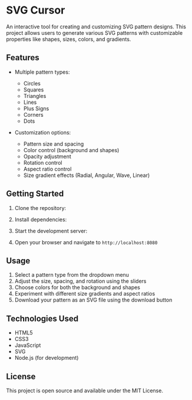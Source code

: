 # SVG Cursor

An interactive tool for creating and customizing SVG pattern designs. This project allows users to generate various SVG patterns with customizable properties like shapes, sizes, colors, and gradients.

## Features

- Multiple pattern types:
  - Circles
  - Squares
  - Triangles
  - Lines
  - Plus Signs
  - Corners
  - Dots

- Customization options:
  - Pattern size and spacing
  - Color control (background and shapes)
  - Opacity adjustment
  - Rotation control
  - Aspect ratio control
  - Size gradient effects (Radial, Angular, Wave, Linear)

## Getting Started

1. Clone the repository:

2. Install dependencies:
3. Start the development server:

4. Open your browser and navigate to `http://localhost:8080`

## Usage

1. Select a pattern type from the dropdown menu
2. Adjust the size, spacing, and rotation using the sliders
3. Choose colors for both the background and shapes
4. Experiment with different size gradients and aspect ratios
5. Download your pattern as an SVG file using the download button

## Technologies Used

- HTML5
- CSS3
- JavaScript
- SVG
- Node.js (for development)

## License

This project is open source and available under the MIT License.